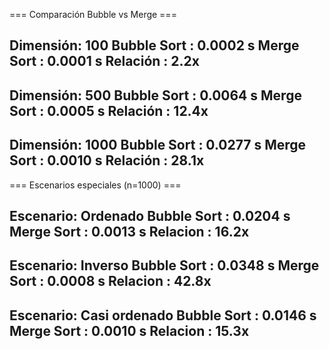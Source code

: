 === Comparación Bubble vs Merge ===

Dimensión: 100
  Bubble Sort : 0.0002 s
  Merge Sort  : 0.0001 s
  Relación    : 2.2x
------------------------------
Dimensión: 500
  Bubble Sort : 0.0064 s
  Merge Sort  : 0.0005 s
  Relación    : 12.4x
------------------------------
Dimensión: 1000
  Bubble Sort : 0.0277 s
  Merge Sort  : 0.0010 s
  Relación    : 28.1x
------------------------------

=== Escenarios especiales (n=1000) ===

Escenario: Ordenado
  Bubble Sort : 0.0204 s
  Merge Sort  : 0.0013 s
  Relacion    : 16.2x
------------------------------
Escenario: Inverso
  Bubble Sort : 0.0348 s
  Merge Sort  : 0.0008 s
  Relacion    : 42.8x
------------------------------
Escenario: Casi ordenado
  Bubble Sort : 0.0146 s
  Merge Sort  : 0.0010 s
  Relacion    : 15.3x
------------------------------